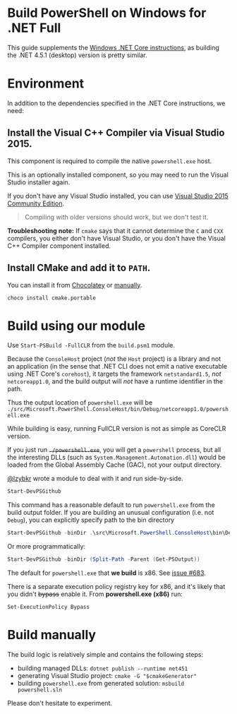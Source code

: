 Build PowerShell on Windows for .NET Full
=========================================

This guide supplements the
[Windows .NET Core instructions](./windows-core.md), as building the
.NET 4.5.1 (desktop) version is pretty similar.

Environment
===========

In addition to the dependencies specified in the .NET Core
instructions, we need:

Install the Visual C++ Compiler via Visual Studio 2015.
-------------------------------------------------------

This component is required to compile the native `powershell.exe` host.

This is an optionally installed component, so you may need to run the
Visual Studio installer again.

If you don't have any Visual Studio installed, you can use
[Visual Studio 2015 Community Edition][vs].

> Compiling with older versions should work, but we don't test it.

**Troubleshooting note:** If `cmake` says that it cannot determine the
`C` and `CXX` compilers, you either don't have Visual Studio, or you
don't have the Visual C++ Compiler component installed.

[vs]: https://www.visualstudio.com/en-us/products/visual-studio-community-vs.aspx

Install CMake and add it to `PATH`.
-----------------------------------

You can install it from [Chocolatey][] or [manually][].

```
choco install cmake.portable
```

[Chocolatey]: https://chocolatey.org/packages/cmake.portable
[manually]: https://cmake.org/download/

Build using our module
======================

Use `Start-PSBuild -FullCLR` from the `build.psm1`
module.

Because the `ConsoleHost` project (*not* the `Host` project) is a
library and not an application (in the sense that .NET CLI does not
emit a native executable using .NET Core's `corehost`), it targets the
framework `netstandard1.5`, *not* `netcoreapp1.0`, and the build
output will *not* have a runtime identifier in the path.

Thus the output location of `powershell.exe` will be
`./src/Microsoft.PowerShell.ConsoleHost/bin/Debug/netcoreapp1.0/powershell.exe`

While building is easy, running FullCLR version is not as simple as
CoreCLR version.

If you just run ~~`./powershell.exe`~~, you will get a `powershell`
process, but all the interesting DLLs (such as
`System.Management.Automation.dll`) would be loaded from the Global
Assembly Cache (GAC), not your output directory.

[@lzybkr](https://github.com/lzybkr) wrote a module to deal with it
and run side-by-side.

```powershell
Start-DevPSGithub
```

This command has a reasonable default to run `powershell.exe` from the build output folder.
If you are building an unusual configuration (i.e. not `Debug`), you can explicitly specify path to the bin directory

```powershell
Start-DevPSGithub -binDir .\src\Microsoft.PowerShell.ConsoleHost\bin\Debug\net451
```

Or more programmatically:

```powershell
Start-DevPSGithub -binDir (Split-Path -Parent (Get-PSOutput))
```

The default for `powershell.exe` that **we build** is x86. See
[issue #683][].

There is a separate execution policy registry key for x86, and it's
likely that you didn't ~~bypass~~ enable it. From **powershell.exe
(x86)** run:

```
Set-ExecutionPolicy Bypass
```

[issue #683]: https://github.com/PowerShell/PowerShell/issues/683

Build manually
==============

The build logic is relatively simple and contains the following steps:

- building managed DLLs: `dotnet publish --runtime net451`
- generating Visual Studio project: `cmake -G "$cmakeGenerator"`
- building `powershell.exe` from generated solution: `msbuild
  powershell.sln`

Please don't hesitate to experiment.
